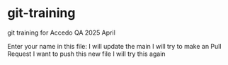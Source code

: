 # git-training
git training for Accedo QA 2025 April

Enter your name in this file:
I will update the main
I will try to make an Pull Request
I want to push this new file
I will try this again

